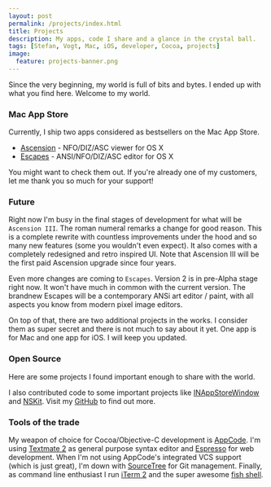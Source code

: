 ```yaml
---
layout: post
permalink: /projects/index.html
title: Projects
description: My apps, code I share and a glance in the crystal ball.
tags: [Stefan, Vogt, Mac, iOS, developer, Cocoa, projects]
image:
  feature: projects-banner.png
---
```


Since the very beginning, my world is full of bits and bytes. I ended up with what you find here. Welcome to my world.

### Mac App Store
Currently, I ship two apps considered as bestsellers on the Mac App Store.

* [Ascension](http://ascension.byteproject.net) - NFO/DIZ/ASC viewer for OS X
* [Escapes](http://escapes.byteproject.net) - ANSI/NFO/DIZ/ASC editor for OS X

You might want to check them out. If you're already one of my customers, let me thank you so much for your support!

### Future
Right now I'm busy in the final stages of development for what will be `Ascension III`. The roman numeral remarks a change for good reason. This is a complete rewrite with countless improvements under the hood and so many new features (some you wouldn't even expect). It also comes with a completely redesigned and retro inspired UI. Note that  Ascension III will be the first paid Ascension upgrade since four years.  

Even more changes are coming to `Escapes`. Version 2 is in pre-Alpha stage right now. It won't have much in common with the current version. The brandnew Escapes will be a contemporary ANSi art editor / paint, with all aspects you know from modern pixel image editors. 

On top of that, there are two additional projects in the works. I consider them as super secret and there is not much to say about it yet. One app is for Mac and one app for iOS. I will keep you updated.

### Open Source
Here are some projects I found important enough to share with the world. 

<div class="github-widget" data-repo="ByteProject/AnsiLove.framework"></div>
<div class="github-widget" data-repo="ByteProject/AnsiLove-C"></div>
<div class="github-widget" data-repo="ByteProject/AutoHyperlinks.framework"></div>
<div class="github-widget" data-repo="ByteProject/SVRetroTextView"></div>
<div class="github-widget" data-repo="ByteProject/Ascension"></div>
<div class="github-widget" data-repo="ByteProject/Tau-Ceti-theme"></div>
<script type="text/javascript" src="/assets/js/jquery.githubRepoWidget.js"></script>

I also contributed code to some important projects like [INAppStoreWindow](https://github.com/indragiek/INAppStoreWindow) and [NSKit](https://github.com/nscoding/NSKit). Visit my [GitHub](https://github.com/ByteProject) to find out more.

### Tools of the trade
My weapon of choice for Cocoa/Objective-C development is [AppCode](http://www.jetbrains.com/objc/). I'm using [Textmate 2](https://github.com/textmate/textmate) as general purpose syntax editor and [Espresso](http://macrabbit.com/espresso/) for web development. When I'm not using AppCode's integrated VCS support (which is just great), I'm down with [SourceTree](http://www.sourcetreeapp.com/) for Git management. Finally, as command line enthusiast I run [iTerm 2](http://www.iterm2.com/) and the super awesome [fish shell](http://fishshell.com/).